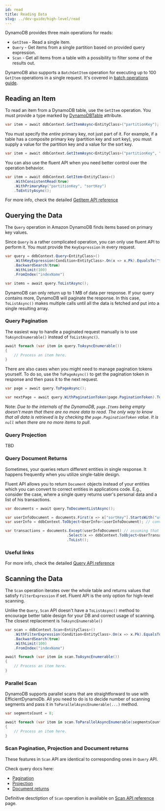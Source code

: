```yaml
---
id: read
title: Reading Data
slug: ../dev-guide/high-level/read
---
```


DynamoDB provides three main operations for reads:

* `GetItem` - Read a single item.
* `Query` - Get items from a single partition based on provided query expression.
* `Scan` - Get all items from a table with a possibility to filter some of the results out.

DynamoDB also supports a `BatchGetItem` operation for executing up to 100 `GetItem` operations in a single request.
It's covered in [batch operations guide](batch.md).

## Reading an Item

To read an item from a DynamoDB table, use the `GetItem` operation.
You must provide a type marked by [DynamoDBTable](attributes.md#dynamodbtable) attribute.

```csharp
var item = await ddbContext.GetItemAsync<EntityClass>("partitionKey");
```

You must specify the *entire* primary key, not just part of it.
For example, if a table has a composite primary key (partition key and sort key), you must supply a value for the partition key and a value for the sort key.

```csharp
var item = await ddbContext.GetItemAsync<EntityClass>("partitionKey", "sortKey");
```

You can also use the fluent API when you need better control over the operation behavior.

```csharp
var item = await ddbContext.GetItem<EntityClass>()
    .WithConsistentRead(true)
    .WithPrimaryKey("partitionKey", "sortKey")
    .ToEntityAsync();
```

For more info, check the detailed [GetItem API reference](../../api_reference/get-item.md)

## Querying the Data

The `Query` operation in Amazon DynamoDB finds items based on primary key values.

Since `Query` is a rather complicated operation, you can only use fluent API to perform it.
You must provide the `KeyExpression` in every request.

```csharp
var query = ddbContext.Query<EntityClass>()
    .WithKeyExpression(Condition<EntityClass>.On(x => x.Pk).EqualsTo("test"));
    .BackwardSearch(true)
    .WithLimit(100)
    .FromIndex("indexName")

var items = await query.ToListAsync();
```

DynamoDB can only return up to 1 MB of data per response.
If your query contains more, DynamoDB will paginate the response.
In this case, `ToListAsync()` makes multiple calls until all the data is fetched and put into a single resulting array.

### Query Pagination

The easiest way to handle a paginated request manually is to use `ToAsyncEnumerable()` instead of `ToListAsync()`.

```csharp
await foreach (var item in query.ToAsyncEnumerable())
{
    // Process an item here.
}
```

There are also cases when you might need to manage pagination tokens yourself.
To do so, use the `ToPageAsync()` to get the pagination token in response and then pass it to the next request.

```csharp
var page = await query.ToPageAsync();

var nextPage = await query.WithPaginationToken(page.PaginationToken).ToPageAsync();
```

Note: *Due to the internals of the DynamoDB, `page.Items` being empty doesn't mean that there are no more data to read.*
*The only way to know that all data is retrieved is by checking the `page.PaginationToken` value. It is `null` when there are no more items to pull*.

### Query Projection

TBD

### Query Document Returns

Sometimes, your queries return different entities in single response.
It happens frequently when you utilize single-table design.

Fluent API allows you to return `Document` objects instead of your entities which you can convert to correct entities in applications code.
E.g., consider the case, where a single query returns user's personal data and a list of his transactions.

```csharp
var documents = await query.ToDocumentListAsync();

var userInfoDocument = documents.First(x => x["sortKey"].StartsWith("userInfo#")); // sort key prefix determines the 'type' of item
var userInfo = ddbContext.ToObject<UserInfo>(userInfoDocument); // convert Document to entity class

var transactions = documents.Except(userInfoDocument) // assuming that all other items except user info are transactions
                            .Select(x => ddbContext.ToObject<UserTransaction>(x))
                            .ToList();
```

### Useful links

For more info, check the detailed [Query API reference](../../api_reference/query.md)

## Scanning the Data

The `Scan` operation iterates over the whole table and returns values that satisfy `FilterExpression` if set.
Fluent API is the only option for high-level scanning.

Unlike the `Query`, `Scan` API doesn't have a `ToListAsync()` method to encourage better table design for your DB and correct usage of scanning.
The closest replacement is `ToAsyncEnumerable()`

```csharp
var scan = ddbContext.Scan<EntityClass>()
    .WithFilterExpression(Condition<EntityClass>.On(x => x.Pk).EqualsTo("test"));
    .BackwardSearch(true)
    .WithLimit(100)
    .FromIndex("indexName")

await foreach (var item in scan.ToAsyncEnumerable())
{
    // Process an item here.
}
```

### Parallel Scan

DynamoDB supports parallel scans that are straightforward to use with EfficientDynamoDb.
All you need to do is to decide number of scanning segments and pass it in `ToParallelAsyncEnumerable(...)` method.

```csharp
var segmentsCount = 8;

await foreach (var item in scan.ToParallelAsyncEnumerable(segmentsCount))
{
    // Process an item here.
}
```

### Scan Pagination, Projection and Document returns

These features in `Scan` API are identical to corresponding ones in `Query` API.

Check query docs here:

* [Pagination](#query-pagination)
* [Projection](#query-projection)
* [Document returns](#query-document-returns)

Definitive desctiption of `Scan` operation is available on [Scan API reference](../../api_reference/scan.md) page.